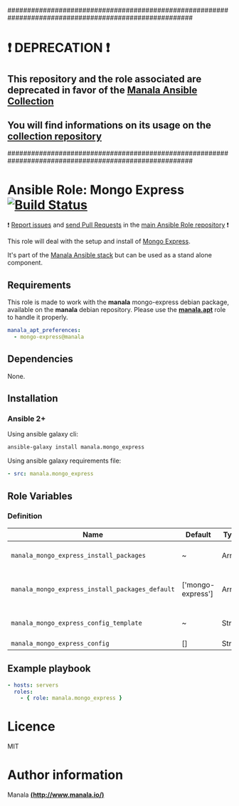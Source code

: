 #######################################################################################################

# :exclamation: DEPRECATION :exclamation:

## This repository and the role associated are deprecated in favor of the [Manala Ansible Collection](https://galaxy.ansible.com/manala/roles)

## You will find informations on its usage on the [collection repository](https://github.com/manala/ansible-roles)

#######################################################################################################

# Ansible Role: Mongo Express [![Build Status](https://travis-ci.org/manala/ansible-role-mongo_express.svg?branch=master)](https://travis-ci.org/manala/ansible-role-mongo_express)

:exclamation: [Report issues](https://github.com/manala/ansible-roles/issues) and [send Pull Requests](https://github.com/manala/ansible-roles/pulls) in the [main Ansible Role repository](https://github.com/manala/ansible-roles) :exclamation:

This role will deal with the setup and install of [Mongo Express](https://github.com/mongo-express/mongo-express).

It's part of the [Manala Ansible stack](http://www.manala.io) but can be used as a stand alone component.

## Requirements

This role is made to work with the __manala__ mongo-express debian package, available on the __manala__ debian repository. Please use the [**manala.apt**](https://galaxy.ansible.com/manala/apt/) role to handle it properly.

```yaml
manala_apt_preferences:
  - mongo-express@manala
```

## Dependencies

None.

## Installation

### Ansible 2+

Using ansible galaxy cli:

```bash
ansible-galaxy install manala.mongo_express
```

Using ansible galaxy requirements file:

```yaml
- src: manala.mongo_express
```

## Role Variables

### Definition

| Name                                            | Default           | Type   | Description                            |
| ----------------------------------------------- | ----------------- | ------ | -------------------------------------- |
| `manala_mongo_express_install_packages`         | ~                 | Array  | Dependency packages to install         |
| `manala_mongo_express_install_packages_default` | ['mongo-express'] | Array  | Default dependency packages to install |
| `manala_mongo_express_config_template`          | ~                 | String | Configuration template path            |
| `manala_mongo_express_config`                   | []                | String | Configuration                          |

## Example playbook

```yaml
- hosts: servers
  roles:
    - { role: manala.mongo_express }
```

# Licence

MIT

# Author information

Manala [**(http://www.manala.io/)**](http://www.manala.io)

